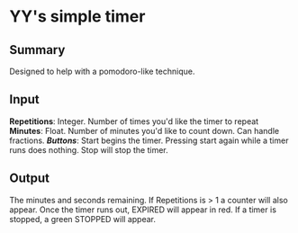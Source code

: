 # YY's simple timer
## Summary
Designed to help with a pomodoro-like technique.

## Input
**Repetitions**: Integer. Number of times you'd like the timer to repeat
**Minutes**: Float. Number of minutes you'd like to count down. Can handle fractions.
***Buttons***: Start begins the timer. Pressing start again while a timer runs does nothing. Stop will stop the timer.

## Output
The minutes and seconds remaining.
If Repetitions is > 1 a counter will also appear.
Once the timer runs out, EXPIRED will appear in red.
If a timer is stopped, a green STOPPED will appear.


